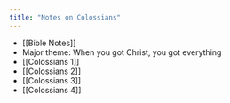 ```yaml
---
title: "Notes on Colossians"
---
```


- [[Bible Notes]]
- Major theme: When you got Christ, you got everything
- [[Colossians 1]]
- [[Colossians 2]]
- [[Colossians 3]]
- [[Colossians 4]]